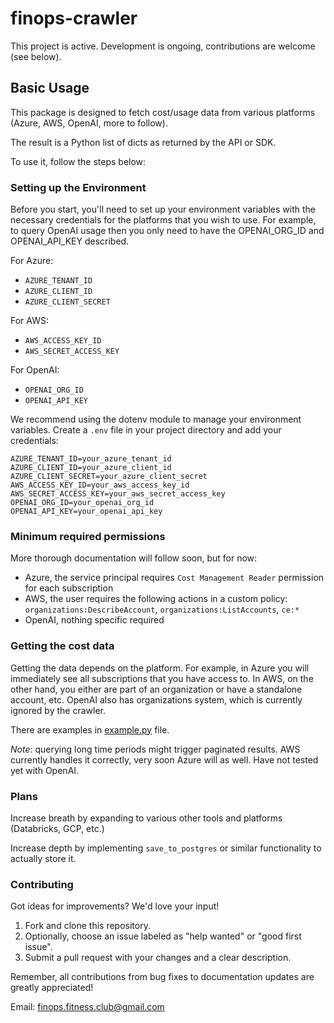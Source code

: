 # finops-crawler

This project is active. Development is ongoing, contributions are welcome (see below).

## Basic Usage

This package is designed to fetch cost/usage data from various platforms (Azure, AWS, OpenAI, more to follow).

The result is a Python list of dicts as returned by the API or SDK.

To use it, follow the steps below:

### Setting up the Environment

Before you start, you'll need to set up your environment variables with the necessary credentials for the platforms that you wish to use. For example, to query OpenAI usage then you only need to have the OPENAI_ORG_ID and OPENAI_API_KEY described.

For Azure:

- `AZURE_TENANT_ID`
- `AZURE_CLIENT_ID`
- `AZURE_CLIENT_SECRET`

For AWS:

- `AWS_ACCESS_KEY_ID`
- `AWS_SECRET_ACCESS_KEY`

For OpenAI:

- `OPENAI_ORG_ID`
- `OPENAI_API_KEY`

We recommend using the dotenv module to manage your environment variables. Create a `.env` file in your project directory and add your credentials:

```env
AZURE_TENANT_ID=your_azure_tenant_id
AZURE_CLIENT_ID=your_azure_client_id
AZURE_CLIENT_SECRET=your_azure_client_secret
AWS_ACCESS_KEY_ID=your_aws_access_key_id
AWS_SECRET_ACCESS_KEY=your_aws_secret_access_key
OPENAI_ORG_ID=your_openai_org_id
OPENAI_API_KEY=your_openai_api_key
```

### Minimum required permissions

More thorough documentation will follow soon, but for now:

- Azure, the service principal requires `Cost Management Reader` permission for each subscription
- AWS, the user requires the following actions in a custom policy: `organizations:DescribeAccount`, `organizations:ListAccounts`, `ce:*`
- OpenAI, nothing specific required

### Getting the cost data

Getting the data depends on the platform. For example, in Azure you will immediately see all subscriptions that you have access to. In AWS, on the other hand, you either are part of an organization or have a standalone account, etc. OpenAI also has organizations system, which is currently ignored by the crawler.

There are examples in [example.py](example.py) file.

*Note*: querying long time periods might trigger paginated results. AWS currently handles it correctly, very soon Azure will as well. Have not tested yet with OpenAI.

### Plans

Increase breath by expanding to various other tools and platforms (Databricks, GCP, etc.)

Increase depth by implementing `save_to_postgres` or similar functionality to actually store it.

### Contributing

Got ideas for improvements? We'd love your input!

1. Fork and clone this repository.
2. Optionally, choose an issue labeled as "help wanted" or "good first issue".
3. Submit a pull request with your changes and a clear description.

Remember, all contributions from bug fixes to documentation updates are greatly appreciated!

Email: finops.fitness.club@gmail.com
